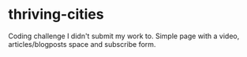 # thriving-cities

Coding challenge I didn't submit my work to.
Simple page with a video, articles/blogposts space and subscribe form.
